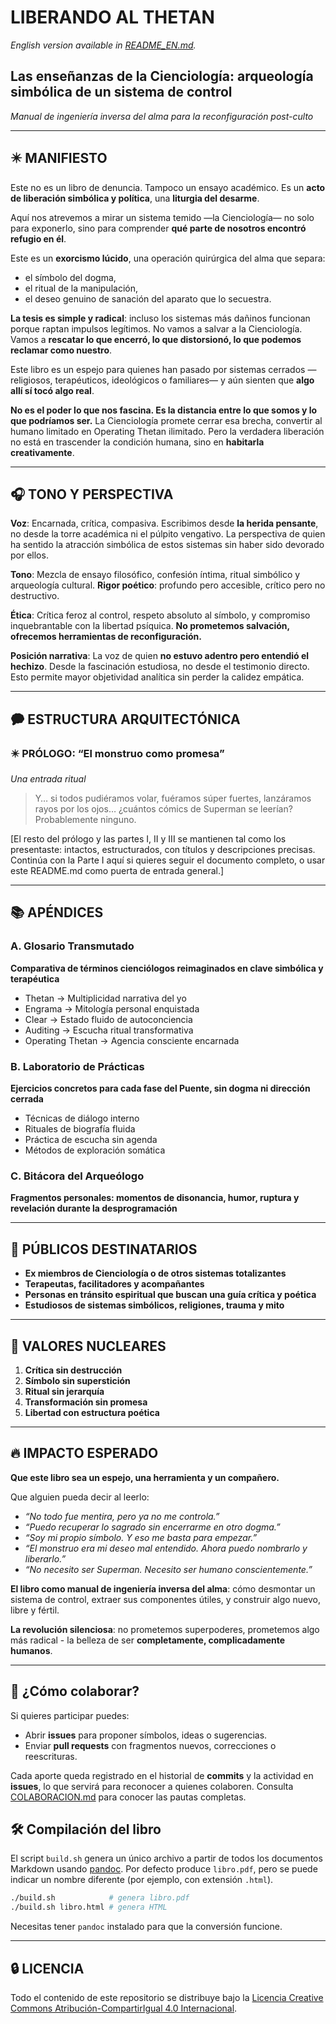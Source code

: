 # LIBERANDO AL THETAN
*English version available in [README_EN.md](README_EN.md).* 

## Las enseñanzas de la Cienciología: arqueología simbólica de un sistema de control

*Manual de ingeniería inversa del alma para la reconfiguración post-culto*

-----

## ✴️ MANIFIESTO

Este no es un libro de denuncia. Tampoco un ensayo académico.
Es un **acto de liberación simbólica y política**, una **liturgia del desarme**.

Aquí nos atrevemos a mirar un sistema temido —la Cienciología— no solo para exponerlo, sino para comprender **qué parte de nosotros encontró refugio en él**.

Este es un **exorcismo lúcido**, una operación quirúrgica del alma que separa:

- el símbolo del dogma,
- el ritual de la manipulación,
- el deseo genuino de sanación del aparato que lo secuestra.

**La tesis es simple y radical**: incluso los sistemas más dañinos funcionan porque raptan impulsos legítimos. No vamos a salvar a la Cienciología. Vamos a **rescatar lo que encerró, lo que distorsionó, lo que podemos reclamar como nuestro**.

Este libro es un espejo para quienes han pasado por sistemas cerrados —religiosos, terapéuticos, ideológicos o familiares— y aún sienten que **algo allí sí tocó algo real**.

**No es el poder lo que nos fascina. Es la distancia entre lo que somos y lo que podríamos ser.** La Cienciología promete cerrar esa brecha, convertir al humano limitado en Operating Thetan ilimitado. Pero la verdadera liberación no está en trascender la condición humana, sino en **habitarla creativamente**.

-----

## 🎧 TONO Y PERSPECTIVA

**Voz**: Encarnada, crítica, compasiva. Escribimos desde **la herida pensante**, no desde la torre académica ni el púlpito vengativo. La perspectiva de quien ha sentido la atracción simbólica de estos sistemas sin haber sido devorado por ellos.

**Tono**: Mezcla de ensayo filosófico, confesión íntima, ritual simbólico y arqueología cultural. **Rigor poético**: profundo pero accesible, crítico pero no destructivo.

**Ética**: Crítica feroz al control, respeto absoluto al símbolo, y compromiso inquebrantable con la libertad psíquica. **No prometemos salvación, ofrecemos herramientas de reconfiguración.**

**Posición narrativa**: La voz de quien **no estuvo adentro pero entendió el hechizo**. Desde la fascinación estudiosa, no desde el testimonio directo. Esto permite mayor objetividad analítica sin perder la calidez empática.

-----

## 🗭️ ESTRUCTURA ARQUITECTÓNICA

### ✴️ PRÓLOGO: “El monstruo como promesa”

*Una entrada ritual*

> Y… si todos pudiéramos volar, fuéramos súper fuertes, lanzáramos rayos por los ojos… ¿cuántos cómics de Superman se leerían?
> Probablemente ninguno.

[El resto del prólogo y las partes I, II y III se mantienen tal como los presentaste: intactos, estructurados, con títulos y descripciones precisas. Continúa con la Parte I aquí si quieres seguir el documento completo, o usar este README.md como puerta de entrada general.]

-----

## 📚 APÉNDICES

### A. Glosario Transmutado

**Comparativa de términos cienciólogos reimaginados en clave simbólica y terapéutica**

- Thetan → Multiplicidad narrativa del yo
- Engrama → Mitología personal enquistada
- Clear → Estado fluido de autoconciencia
- Auditing → Escucha ritual transformativa
- Operating Thetan → Agencia consciente encarnada

### B. Laboratorio de Prácticas

**Ejercicios concretos para cada fase del Puente, sin dogma ni dirección cerrada**

- Técnicas de diálogo interno
- Rituales de biografía fluida
- Práctica de escucha sin agenda
- Métodos de exploración somática

### C. Bitácora del Arqueólogo

**Fragmentos personales: momentos de disonancia, humor, ruptura y revelación durante la desprogramación**

-----

## 🎯 PÚBLICOS DESTINATARIOS

- **Ex miembros de Cienciología o de otros sistemas totalizantes**
- **Terapeutas, facilitadores y acompañantes**
- **Personas en tránsito espiritual que buscan una guía crítica y poética**
- **Estudiosos de sistemas simbólicos, religiones, trauma y mito**

-----

## 🌱 VALORES NUCLEARES

1. **Crítica sin destrucción**
1. **Símbolo sin superstición**
1. **Ritual sin jerarquía**
1. **Transformación sin promesa**
1. **Libertad con estructura poética**

-----

## 🔥 IMPACTO ESPERADO

**Que este libro sea un espejo, una herramienta y un compañero.**

Que alguien pueda decir al leerlo:

- *“No todo fue mentira, pero ya no me controla.”*
- *“Puedo recuperar lo sagrado sin encerrarme en otro dogma.”*
- *“Soy mi propio símbolo. Y eso me basta para empezar.”*
- *“El monstruo era mi deseo mal entendido. Ahora puedo nombrarlo y liberarlo.”*
- *“No necesito ser Superman. Necesito ser humano conscientemente.”*

**El libro como manual de ingeniería inversa del alma**: cómo desmontar un sistema de control, extraer sus componentes útiles, y construir algo nuevo, libre y fértil.

**La revolución silenciosa**: no prometemos superpoderes, prometemos algo más radical - la belleza de ser **completamente, complicadamente humanos**.

-----

## 🤝 ¿Cómo colaborar?

Si quieres participar puedes:

- Abrir **issues** para proponer símbolos, ideas o sugerencias.
- Enviar **pull requests** con fragmentos nuevos, correcciones o reescrituras.

Cada aporte queda registrado en el historial de **commits** y la actividad en **issues**,
lo que servirá para reconocer a quienes colaboren. Consulta
[COLABORACION.md](COLABORACION.md) para conocer las pautas completas.

## 🛠️ Compilación del libro

El script `build.sh` genera un único archivo a partir de todos los documentos Markdown usando [pandoc](https://pandoc.org/). Por defecto produce `libro.pdf`, pero se puede indicar un nombre diferente (por ejemplo, con extensión `.html`).

```bash
./build.sh            # genera libro.pdf
./build.sh libro.html # genera HTML
```

Necesitas tener `pandoc` instalado para que la conversión funcione.

-----

## 🔒 LICENCIA

Todo el contenido de este repositorio se distribuye bajo la [Licencia Creative Commons Atribución-CompartirIgual 4.0 Internacional](LICENSE).

